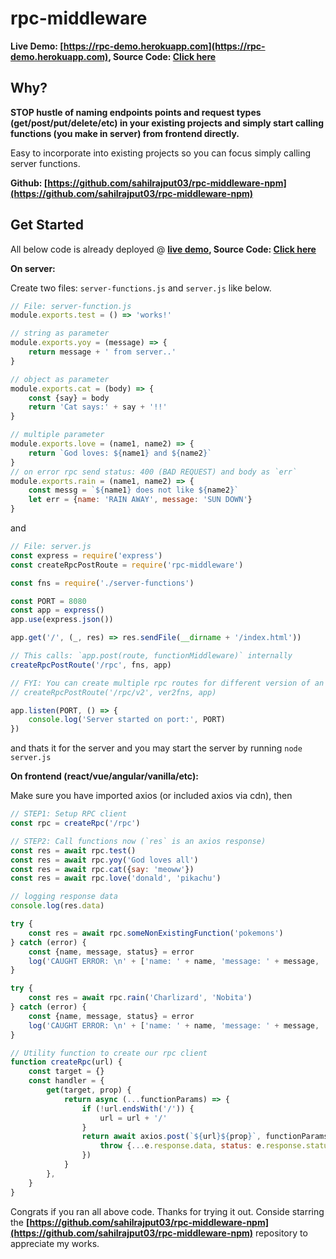 # rpc-middleware

**Live Demo: [https://rpc-demo.herokuapp.com](https://rpc-demo.herokuapp.com), Source Code: [Click here](https://github.com/sahilrajput03/learn-rpc-middlewares/tree/main/my-rpc)**

## Why?

**STOP hustle of naming endpoints points and request types (get/post/put/delete/etc) in your existing projects and simply start calling functions (you make in server) from frontend directly.**

Easy to incorporate into existing projects so you can focus simply calling server functions.

**Github: [https://github.com/sahilrajput03/rpc-middleware-npm](https://github.com/sahilrajput03/rpc-middleware-npm)**

## Get Started

All below code is already deployed @ **[live demo](https://rpc-demo.herokuapp.com), Source Code: [Click here](https://github.com/sahilrajput03/learn-rpc-middlewares/tree/main/my-rpc)**

**On server:**

Create two files: `server-functions.js` and `server.js` like below.

```js
// File: server-function.js
module.exports.test = () => 'works!'

// string as parameter
module.exports.yoy = (message) => {
	return message + ' from server..'
}

// object as parameter
module.exports.cat = (body) => {
	const {say} = body
	return 'Cat says:' + say + '!!'
}

// multiple parameter
module.exports.love = (name1, name2) => {
	return `God loves: ${name1} and ${name2}`
}
// on error rpc send status: 400 (BAD REQUEST) and body as `err`
module.exports.rain = (name1, name2) => {
	const messg = `${name1} does not like ${name2}`
	let err = {name: 'RAIN AWAY', message: 'SUN DOWN'}
}
```

and

```js
// File: server.js
const express = require('express')
const createRpcPostRoute = require('rpc-middleware')

const fns = require('./server-functions')

const PORT = 8080
const app = express()
app.use(express.json())

app.get('/', (_, res) => res.sendFile(__dirname + '/index.html'))

// This calls: `app.post(route, functionMiddleware)` internally
createRpcPostRoute('/rpc', fns, app)

// FYI: You can create multiple rpc routes for different version of an api
// createRpcPostRoute('/rpc/v2', ver2fns, app)

app.listen(PORT, () => {
	console.log('Server started on port:', PORT)
})
```

and thats it for the server and you may start the server by running `node server.js`

**On frontend (react/vue/angular/vanilla/etc):**

Make sure you have imported axios (or included axios via cdn), then

```js
// STEP1: Setup RPC client
const rpc = createRpc('/rpc')

// STEP2: Call functions now (`res` is an axios response)
const res = await rpc.test()
const res = await rpc.yoy('God loves all')
const res = await rpc.cat({say: 'meoww'})
const res = await rpc.love('donald', 'pikachu')

// logging response data
console.log(res.data)

try {
	const res = await rpc.someNonExistingFunction('pokemons')
} catch (error) {
	const {name, message, status} = error
	log('CAUGHT ERROR: \n' + ['name: ' + name, 'message: ' + message, 'status: ' + status].join('\n\n'))
}

try {
	const res = await rpc.rain('Charlizard', 'Nobita')
} catch (error) {
	const {name, message, status} = error
	log('CAUGHT ERROR: \n' + ['name: ' + name, 'message: ' + message, 'status: ' + status].join('\n\n'))
}

// Utility function to create our rpc client
function createRpc(url) {
	const target = {}
	const handler = {
		get(target, prop) {
			return async (...functionParams) => {
				if (!url.endsWith('/')) {
					url = url + '/'
				}
				return await axios.post(`${url}${prop}`, functionParams).catch((e) => {
					throw {...e.response.data, status: e.response.status}
				})
			}
		},
	}
}
```

Congrats if you ran all above code. Thanks for trying it out. Conside starring the **[https://github.com/sahilrajput03/rpc-middleware-npm](https://github.com/sahilrajput03/rpc-middleware-npm)** repository to appreciate my works.
